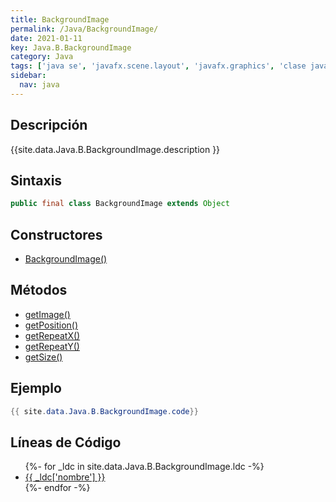 ```yaml
---
title: BackgroundImage
permalink: /Java/BackgroundImage/
date: 2021-01-11
key: Java.B.BackgroundImage
category: Java
tags: ['java se', 'javafx.scene.layout', 'javafx.graphics', 'clase java', 'JavaFX 8.0']
sidebar: 
  nav: java
---
```


## Descripción
{{site.data.Java.B.BackgroundImage.description }}

## Sintaxis
~~~java
public final class BackgroundImage extends Object
~~~

## Constructores
* [BackgroundImage()](/Java/BackgroundImage/BackgroundImage/)

## Métodos
* [getImage()](/Java/BackgroundImage/getImage/)
* [getPosition()](/Java/BackgroundImage/getPosition/)
* [getRepeatX()](/Java/BackgroundImage/getRepeatX/)
* [getRepeatY()](/Java/BackgroundImage/getRepeatY/)
* [getSize()](/Java/BackgroundImage/getSize/)

## Ejemplo
~~~java
{{ site.data.Java.B.BackgroundImage.code}}
~~~

## Líneas de Código
<ul>
{%- for _ldc in site.data.Java.B.BackgroundImage.ldc -%}
   <li>
       <a href="{{_ldc['url'] }}">{{ _ldc['nombre'] }}</a>
   </li>
{%- endfor -%}
</ul>
